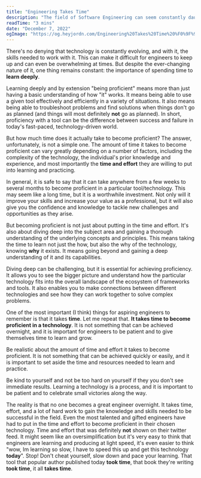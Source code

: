 ```yaml
---
title: "Engineering Takes Time"
description: "The field of Software Engineering can seem constantly daunting, vast and neverending. If you feel like it's taking a while to get up to speed, you're on the right track."
readTime: "3 mins"
date: "December 7, 2022"
ogImage: "https://og.heyjordn.com/Engineering%20Takes%20Time%20%F0%9F%95%B0%20.png?theme=light&md=1&fontSize=100px&images=https%3A%2F%2Fheyjordn.com%2Ffavicon-light.png"
---
```


There's no denying that technology is constantly evolving, and with it, the skills needed to work with it. This can make it difficult for engineers to keep up and can even be overwhelming at times. But despite the ever-changing nature of it, one thing remains constant: the importance of spending time to **learn deeply**.

Learning deeply and by extension "being proficient" means more than just having a basic understanding of how "it" works. It means being able to use a given tool effectively and efficiently in a variety of situations. It also means being able to troubleshoot problems and find solutions when things don't go as planned (and things will most definitely **not** go as planned). In short, proficiency with a tool can be the difference between success and failure in today's fast-paced, technology-driven world.

But how much time does it actually take to become proficient? The answer, unfortunately, is not a simple one. The amount of time it takes to become proficient can vary greatly depending on a number of factors, including the complexity of the technology, the individual's prior knowledge and experience, and most importantly the **time and effort** they are willing to put into learning and practicing.

In general, it is safe to say that it can take anywhere from a few weeks to several months to become proficient in a particular tool/technology. This may seem like a long time, but it is a worthwhile investment. Not only will it improve your skills and increase your value as a professional, but it will also give you the confidence and knowledge to tackle new challenges and opportunities as they arise.

But becoming proficient is not just about putting in the time and effort. It's also about diving deep into the subject area and gaining a thorough understanding of the underlying concepts and principles. This means taking the time to learn not just the how, but also the why of the technology, knowing **why** it exists. It means going beyond and gaining a deep understanding of it and its capabilities.

Diving deep can be challenging, but it is essential for achieving proficiency. It allows you to see the bigger picture and understand how the particular technology fits into the overall landscape of the ecosystem of frameworks and tools. It also enables you to make connections between different technologies and see how they can work together to solve complex problems.

One of the most important (I think) things  for aspiring engineers to remember is that it takes **time**. Let me repeat that. **It takes time to become proficient in a technology**. It is not something that can be achieved overnight, and it is important for engineers to be patient and to give themselves time to learn and grow.

Be realistic about the amount of time and effort it takes to become proficient. It is not something that can be achieved quickly or easily, and it is important to set aside the time and resources needed to learn and practice.

Be kind to yourself and not be too hard on yourself if they you don't see immediate results. Learning a technology is a process, and it is important to be patient and to celebrate small victories along the way.

The reality is that no one becomes a great engineer overnight. It takes time, effort, and a lot of hard work to gain the knowledge and skills needed to be successful in the field. Even the most talented and gifted engineers have had to put in the time and effort to become proficient in their chosen technology. Time and effort that was definitely **not** shown on their twitter feed. It might seem like an oversimplification but it's very easy to think that engineers are learning and producing at light speed, it's even easier to think "wow, Im learning so slow, I have to speed this up and get this technology **today**". Stop! Don't cheat yourself, slow down and pace your learning. That tool that popular author published today **took time**, that book they're writing **took time**, it all **takes time**. 
